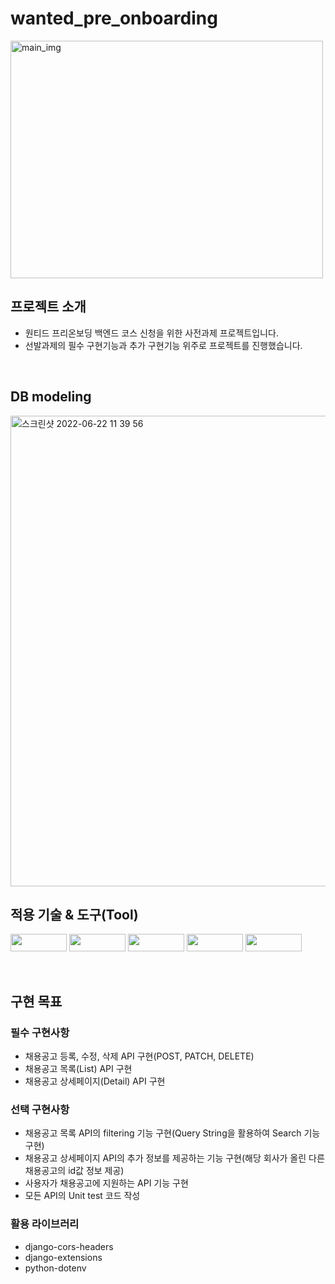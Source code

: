 # wanted_pre_onboarding
<img width="500" height="380" alt="main_img" src="https://user-images.githubusercontent.com/89829943/174931264-a73ae343-19f6-4e0b-9304-cb828b3abc6f.png">

## 프로젝트 소개
- 원티드 프리온보딩 백엔드 코스 신청을 위한 사전과제 프로젝트입니다.
- 선발과제의 필수 구현기능과 추가 구현기능 위주로 프로젝트를 진행했습니다.

<br>

## DB modeling

<img width="753" alt="스크린샷 2022-06-22 11 39 56" src="https://user-images.githubusercontent.com/89829943/174931809-cc9e530b-39e1-461a-a198-69158e999724.png">

<br>

## 적용 기술 & 도구(Tool)

<img src="https://user-images.githubusercontent.com/78680486/158049036-4c7371ab-443d-4db9-baa0-6877a4528034.svg" height="28px" width="90px"> <img src="https://user-images.githubusercontent.com/78680486/158049032-6368747a-c353-491c-8d22-63cdc1c525b1.svg" height="28px" width="90px"> <img src="https://user-images.githubusercontent.com/78680486/158049035-1b7122ad-cc99-477c-8d94-98ce48944d92.svg" height="28px" width="90px"> <img src="https://user-images.githubusercontent.com/78680486/158049033-6a7836e9-da4a-4333-8f80-ea7972b2f922.svg" height="28px" width="90px"> <img src="https://user-images.githubusercontent.com/78680486/158049034-cc1a893a-bc48-463f-811d-72e57853121d.svg" height="28px" width="90px">

<br>

## 구현 목표
### 필수 구현사항
- 채용공고 등록, 수정, 삭제 API 구현(POST, PATCH, DELETE)
- 채용공고 목록(List) API 구현
- 채용공고 상세페이지(Detail) API 구현

### 선택 구현사항
- 채용공고 목록 API의 filtering 기능 구현(Query String을 활용하여 Search 기능 구현)
- 채용공고 상세페이지 API의 추가 정보를 제공하는 기능 구현(해당 회사가 올린 다른 채용공고의 id값 정보 제공)
- 사용자가 채용공고에 지원하는 API 기능 구현
- 모든 API의 Unit test 코드 작성

### 활용 라이브러리
- django-cors-headers
- django-extensions
- python-dotenv
